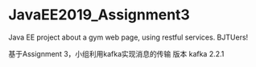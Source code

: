 # JavaEE2019_Assignment3
Java EE project about a gym web page, using restful services. BJTUers!

基于Assignment 3，小组利用kafka实现消息的传输
版本 kafka 2.2.1
